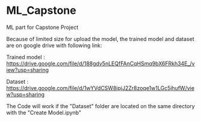 # ML_Capstone
ML part for Capstone Project

Because of limited size for upload the model, the trained model and dataset are on google drive with following link:

Trained model : https://drive.google.com/file/d/188gdv5nLEQfFAnCqHSmq9bX6FRkh34E_/view?usp=sharing

Dataset : https://drive.google.com/file/d/1wYVdCSW8ipjJ2Zr8zoqe1w1LGc5jhufW/view?usp=sharing

The Code will work if the "Dataset" folder are located on the same directory with the "Create Model.ipynb"
